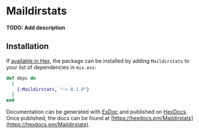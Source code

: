 # Maildirstats

**TODO: Add description**

## Installation

If [available in Hex](https://hex.pm/docs/publish), the package can be installed
by adding `Maildirstats` to your list of dependencies in `mix.exs`:

```elixir
def deps do
  [
    {:Maildirstats, "~> 0.1.0"}
  ]
end
```

Documentation can be generated with [ExDoc](https://github.com/elixir-lang/ex_doc)
and published on [HexDocs](https://hexdocs.pm). Once published, the docs can
be found at [https://hexdocs.pm/Maildirstats](https://hexdocs.pm/Maildirstats).
